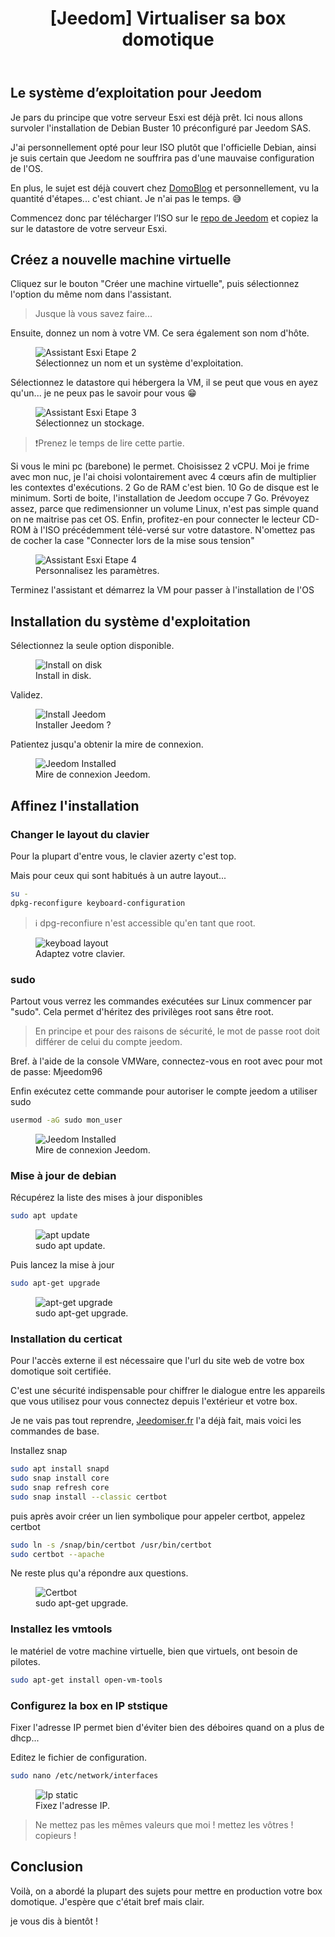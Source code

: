 ﻿---
title: "[Jeedom] Virtualiser sa box domotique"
excerpt: "Installer Jeedom sous Esxi VM a l'aide de l'image officielle."
category: Jeedom
classes: wide
tags: 
  - VMWare	
  - Esxi
  - Jeedom
header:
  teaser: /assets/images/2022-10-26-Esxi-Jeedom-Installation.webp
  image_description: "Jeedom sur Esxi"
---

## Le système d’exploitation pour Jeedom

Je pars du principe que votre serveur Esxi est déjà prêt. Ici nous allons survoler l'installation de Debian Buster 10 préconfiguré par Jeedom SAS.

J'ai personnellement opté pour leur ISO plutôt que l'officielle Debian, ainsi je suis certain que Jeedom ne souffrira pas d'une mauvaise configuration de l'OS.

En plus, le sujet est déjà couvert chez [DomoBlog](https://www.domo-blog.fr/virtualisation-installer-jeedom-debian-9-esxi-vm/) et personnellement, vu la quantité d'étapes... c'est chiant. Je n'ai pas le temps. 😅

Commencez donc par télécharger l’ISO sur le [repo de Jeedom](https://images.jeedom.com/x86-64/) et copiez la sur le datastore de votre serveur Esxi.

## Créez a nouvelle machine virtuelle

Cliquez sur le bouton "Créer une machine virtuelle", puis sélectionnez l'option du même nom dans l'assistant.

> Jusque là vous savez faire...

Ensuite, donnez un nom à votre VM. Ce sera également son nom d'hôte.

<figure style="width: 500px" class="align-center">
  <img src="{{ site.url }}{{ site.baseurl }}/assets/images/2022-10-23_21h39_48.webp" alt="Assistant Esxi Etape 2">
  <figcaption>Sélectionnez un nom et un système d'exploitation.</figcaption>
</figure>

Sélectionnez le datastore qui hébergera la VM, il se peut que vous en ayez qu'un... je ne peux pas le savoir pour vous 😁

<figure style="width: 500px" class="align-center">
  <img src="{{ site.url }}{{ site.baseurl }}/assets/images/2022-10-23_21h41_44.webp" alt="Assistant Esxi Etape 3">
  <figcaption>Sélectionnez un stockage.</figcaption>
</figure>

> ❗Prenez le temps de lire cette partie.

Si vous le mini pc (barebone) le permet. Choisissez 2 vCPU. Moi je frime avec mon nuc, je l'ai choisi volontairement avec 4 cœurs afin de multiplier les contextes d'exécutions.
2 Go de RAM c'est bien.
10 Go de disque est le minimum. Sorti de boite, l'installation de Jeedom occupe 7 Go. Prévoyez assez, parce que redimensionner un volume Linux, n'est pas simple quand on ne maitrise pas cet OS.
Enfin, profitez-en pour connecter le lecteur CD-ROM à l'ISO précédemment télé-versé sur votre datastore. N'omettez pas de cocher la case "Connecter lors de la mise sous tension"

<figure style="width: 500px" class="align-center">
  <img src="{{ site.url }}{{ site.baseurl }}/assets/images/2022-10-23_21h44_27.webp" alt="Assistant Esxi Etape 4">
  <figcaption>Personnalisez les paramètres.</figcaption>
</figure>

Terminez l'assistant et démarrez la VM pour passer à l'installation de l'OS

## Installation du système d'exploitation

Sélectionnez la seule option disponible.

<figure style="width: 500px" class="align-center">
  <img src="{{ site.url }}{{ site.baseurl }}/assets/images/2022-10-23_22h22_52.webp" alt="Install on disk">
  <figcaption>Install in disk.</figcaption>
</figure>

Validez.

<figure style="width: 500px" class="align-center">
  <img src="{{ site.url }}{{ site.baseurl }}/assets/images/2022-10-23_22h23_15.webp" alt="Install Jeedom ">
  <figcaption>Installer Jeedom ?</figcaption>
</figure>

Patientez jusqu'a obtenir la mire de connexion.

<figure style="width: 500px" class="align-center">
  <img src="{{ site.url }}{{ site.baseurl }}/assets/images/2022-10-23_22h27_28.webp" alt="Jeedom Installed">
  <figcaption>Mire de connexion Jeedom.</figcaption>
</figure>

## Affinez l'installation

### Changer le layout du clavier

Pour la plupart d'entre vous, le clavier azerty c'est top.

Mais pour ceux qui sont habitués à un autre layout...

```bash
su -
dpkg-reconfigure keyboard-configuration
```

> ℹ️ dpg-reconfiure n'est accessible qu'en tant que root.

<figure style="width: 500px" class="align-center">
  <img src="{{ site.url }}{{ site.baseurl }}/assets/images/2022-10-23_22h42_03.webp" alt="keyboad layout">
  <figcaption>Adaptez votre clavier.</figcaption>
</figure>

### sudo

Partout vous verrez les commandes exécutées sur Linux commencer par "sudo". Cela permet d'héritez des privilèges root sans être root.
> En principe et pour des raisons de sécurité, le mot de passe root doit différer de celui du compte jeedom.

Bref. à l'aide de la console VMWare, connectez-vous en root avec pour mot de passe: Mjeedom96

Enfin exécutez cette commande pour autoriser le compte jeedom a utiliser sudo

```bash
usermod -aG sudo mon_user
```

<figure style="width: 500px" class="align-center">
  <img src="{{ site.url }}{{ site.baseurl }}/assets/images/2022-10-23_23h02_50.webp" alt="Jeedom Installed">
  <figcaption>Mire de connexion Jeedom.</figcaption>
</figure>

### Mise à jour de debian

Récupérez la liste des mises à jour disponibles

```bash
sudo apt update
```

<figure style="width: 500px" class="align-center">
<img src="{{ site.url }}{{ site.baseurl }}/assets/images/2022-10-23_23h06_22.webp" alt="apt update">
  <figcaption>sudo apt update.</figcaption>
</figure>

Puis lancez la mise à jour

```bash
sudo apt-get upgrade
```

<figure style="width: 500px" class="align-center">
<img src="{{ site.url }}{{ site.baseurl }}/assets/images/2022-10-23_23h09_42.webp" alt="apt-get upgrade">
  <figcaption>sudo apt-get upgrade.</figcaption>
</figure>

### Installation du certicat

Pour l'accès externe il est nécessaire que l'url du site web de votre box domotique soit certifiée.

C'est une sécurité indispensable pour chiffrer le dialogue entre les appareils que vous utilisez pour vous connectez depuis l'extérieur et votre box.

Je ne vais pas tout reprendre, [Jeedomiser.fr](https://jeedomiser.fr/article/acceder-a-jeedom-depuis-lexterieur-et-en-https-avec-lets-encrypts-sur-son-raspberry-pi/) l'a déjà fait, mais voici les commandes de base.

Installez snap

```bash
sudo apt install snapd
sudo snap install core
sudo snap refresh core
sudo snap install --classic certbot
```

puis après avoir créer un lien symbolique pour appeler certbot, appelez certbot

```bash
sudo ln -s /snap/bin/certbot /usr/bin/certbot
sudo certbot --apache
```

Ne reste plus qu'a répondre aux questions.

<figure style="width: 500px" class="align-center">
<img src="{{ site.url }}{{ site.baseurl }}/assets/images/2022-10-24_22h55_15.webp" alt="Certbot">
  <figcaption>sudo apt-get upgrade.</figcaption>
</figure>

### Installez les vmtools

le matériel de votre machine virtuelle, bien que virtuels, ont besoin de pilotes.

```bash
sudo apt-get install open-vm-tools
```

### Configurez la box en IP ststique

Fixer l'adresse IP permet bien d'éviter bien des déboires quand on a plus de dhcp...

Editez le fichier de configuration.

```bash
sudo nano /etc/network/interfaces
```

<figure style="width: 500px" class="align-center">
<img src="{{ site.url }}{{ site.baseurl }}/assets/images/2022-10-27_00h48_24.webp" alt="Ip static">
  <figcaption>Fixez l'adresse IP.</figcaption>
</figure>

> Ne mettez pas les mêmes valeurs que moi ! mettez les vôtres ! copieurs !

## Conclusion

Voilà, on a abordé la plupart des sujets pour mettre en production votre box domotique.
J'espère que c'était bref mais clair.

je vous dis à bientôt !
